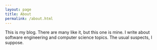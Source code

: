 ```yaml
---
layout: page
title: About
permalink: /about.html
---
```


This is my blog. There are many like it, but this one is mine. I write about software engineering and computer science topics. The usual suspects, I suppose.


